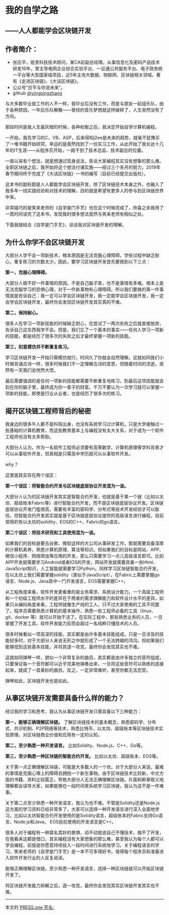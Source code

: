 # 我的自学之路
## ——人人都能学会区块链开发

## 作者简介：
* 张应平，纸贵科技技术顾问，某CA前副总经理，从事信息化及密码产品技术研发16年，曾主导电网企业综合实验平台、一证通公共服务平台、电子政务统一平台等大型国家级项目，近5年主攻大数据、物联网、区块链相关领域。著有《走进区块链》、《大话区块链》。
* 公众号“应平与你说未来”。
* github [@yingpingzhang](https://github.com/yingpingzhang)

与大多数毕业就工作的人不一样，我毕业后没有工作，而是与朋友一起组乐队，由于各种原因，一年后乐队解散——曾经的音乐梦想就这样破碎了，人生突然没有了方向。

那段时间是我人生最灰暗的时候，各种权衡之后，我决定开始自学计算机编程。

一开始，我先学习的C、VB、ASP，后来得知j2ee是未来的趋势，就毫不犹豫买了一堆书籍开始研究，幸运的是竟然找到了一份实习工作，从此开始了我长达十几年的IT生涯——从程序员开始，一路干到了技术总监、技术副总的位置。

一直以来有个想法，就是想通过现身说法，告诉大家编程其实没有想象的那么难。全职区块链之后，我开始将这个想法付诸实施——经过三个多月的努力，2019年春节期间终于完成了《大话区块链》一书的编写（目前已经提交出版社）。

这本书的副标题是人人都能学会区块链开发，除了区块链技术本身之外，也融入了我多年一线实践经验和对技术的理解，目的就是希望有更多人的参与到区块链世界中来。

非常碰巧的是笑来老师的《自学是门手艺》也在这个时候完成了，欣喜之余我用了一周时间读完了这本书，发现我的很多想法竟然与笑来老师有相似之处。

下面我就结合《自学是门手艺》，谈谈我对区块链开发的理解。

## 为什么你学不会区块链开发

大部分人学不会一项新技术，根本原因是无法克服心理障碍，学些过程中缺乏耐心，重复练习的次数太少。因此，要学习区块链开发首先要做到以下三点：

**第一，克服心理障碍。**

大部分人做不好一件事情的原因，不是自己脑子笨，也不是事情有多难。根本上是无法克服学习的恐惧心理，对于一件新事物有心理障碍。所以我们要做的第一件事情就是告诉自己：我一定可以学会区块链开发，我一定能学会区块链开发，我一定会学会区块链开发，最终你会发现区块链开发其实真的不难。

**第二，保持耐心。**

很多人在学习一项新技能的时候缺乏耐心，在尝试了一两次失败之后就直接放弃，告诉自己这东西我学不会。但是，我们忘了一个基本的事实——任何人学习一项新的技能，都是经历了很多次的失败之后才最终掌握一项新的技能。

**第三，刻意模仿并不断重复练习。**

学习区块链开发一开始只需模仿就行，时间久了你就会自然理解。这就如同我们小时候背诵古诗一样，很多时候我们不一定理解古诗的意思，但随着时间的流逝，突然有一天我们会恍然大悟。

最后需要强调的是任何一项新的技能都需要不断重复地练习，到最后这项技能就会刻在你的脑子里，最终成为你一辈子的财富。千万不要认为一次学习就可以掌握一项新的技能，即使是行业从业者，也是经历了很多次的练习。

## 揭开区块链工程师背后的秘密

我身边的很多牛人都不是科班出身，也没有系统学习过计算机，只是大学接触过一些基础的计算机教育，而这些教育基本上与编程没有太大关系，对于成为一个软件工程师也没有太多帮助。

大部分人认为，作为一名软件工程师必须要有高等数学、计算机原理等学科背景才可以从事软件开发，但真相是只需高中学历就可以从事软件开发。

why？

这里面其实存在两个误区：

**第一个误区：将智能合约开发与区块链底层协议开发混为一谈。**

大部分人认为的区块链开发其实是智能合约开发，也就是基于某一个链（比如以太坊、超级账本Fabric等）进行智能合约开发，而不是区块链底层协议开发。区块链底层协议开发门槛很高，需要有丰富的密码学、分布式等技术开发经验才可以胜任。但智能合约开发其实就是基于区块链底层协议提供的高级语言进行编程，目前常用的有以太坊的solidity、EOS的C++、Fabric的go语言。

**第二个误区：将技术研究和工具使用混为一谈。**

如果我们的目标是要去谷歌、微软这样的大公司从事研发工作，那就需要具备深厚的计算机素养，熟悉计算机原理、算法等知识。但如果我们的目标是网站、APP、微信小程序、网络爬虫等应用的开发，那么只需要学习一点儿高级语言即可。比如APP开发就需要学习Android或者IOS的开发，网站开发就需要具备一些Html、JavaScript知识，人工智能就需要学习Python。同样学习区块链智能合约开发，在以太坊上我们需要掌握solidity（类似于JavaScript），在Fabric上需要掌握go语言、Node.js、Java其中一门开发语言，EOS需要掌握C++。

从工程角度来看，软件开发更看重的是业务需求、系统设计能力。一个高级工程师和一个初级工程师水平的差异在于两者的需求理解能力和软件设计水平的差异。如果只从编码角度来看，工程师就像生产线的工人，只不过大家使用的工具不同罢了。程序员需要熟悉计算机的基本操作，熟悉一些工程师必备的工具（linux、git、docker 等）就可以开始干活了。在实际工程中，那些熟悉业务的人员，一旦掌握了开发工具，软件开发能力反而会超过一名纯粹只懂技术的人员。

很多时候看似一项高深的技能，其实都是由许多基本技能组成，只是一旦涉及的技能较多时，对于大部分人来说无形之中就形成了一个无法跨越的鸿沟。但如果我们能够找到这些基本技能，并将其逐一攻克，最终你会发现其实也不难。

这就如同弹琴一样，貌似一个非常复杂的曲目，其实都是由许多独立的音符组成，只要保证每一个音符都可以近乎完美地弹奏出来，一旦将这些音符可以熟练的连接起来，就成了一首美妙的曲目。反之，一定非常难听，甚至你都无法忍受。

弹琴如此，区块链开发也是如此。

## 从事区块链开发需要具备什么样的能力？

经过我的学习和思考，我认为从事区块链开发只需具备以下三种能力：

**第一，能够正确理解区块链。** 了解区块链技术的基本概念，熟悉密码学、分布式、共识机制、P2P网络等技术，熟悉比特币、以太坊、超级账本等区块链技术实现原理，对区块链商业价值和应用有一定的认知。

**第二，至少熟悉一种开发语言。** 比如Solidity、Node.js、C++、Go等。

**第三，至少熟悉一种区块链的智能合约开发。** 比如以太坊、超级账本、EOS等。

关于第一点正确理解区块链，可能是大多数人的一个坎。对于大部分人来说，最难的事情是克服心理上的障碍去拥抱一个新生事物。由于区块链技术比较新，中文方面的书籍、资料比较匮乏，导致大部分人无法正确理解区块链。片面和断章取义地理解都会误导大家，如果能够在一段时间里系统学习区块链，我认为这不是一件难事。

关于第二点至少熟悉一种开发语言，我认为也不难。不管是Solidity还是Node.js这方面的学习资料已经非常多了，大家可以选择一种开发语言进行深入全面地学习。比如以太坊智能合约开发使用的是Solidity语言，超级账本的Fabric支持Go语言、Node.js和Java， EOS目前使用的开发语言是C++。

很多人对于编程有一种莫名其妙的畏惧，动不动就说自己不懂技术，做不了开发，在我看来这都是借口，其实编程没有大家想象的那么难，甚至我认为每个人都可以学会编程，前提是你愿意持续投入一段时间进行系统地学习。关于编程语言的学习，笑来老师的《自学是门手艺》是一本不可多得好书，值得每个程序员和准备进入软件开发行业的人反复阅读。

能够正确理解区块链，至少熟悉一种开发语言，选择一种区块链就可以开始区块链开发了。

将区块链开发能力拆解之后，逐一攻克，最终你会发现其实区块链开发其实也不难。

---

本文的 [PRESS.one 签名:](
https://press.one/file/v?s=6bda0a9a51e7898dc8327ec9ce932b1a3a35853802d0691eb7d58da5a45b5e467efc4c0afbedda1808e0cee721dbfc48bd01e8a57618a1defd8dad3df07096c21&h=62fd91973e7dcad9e223a96a3a53bf1baacf0b3d80fe41c0d0a36a203cbb8838&a=2f573b23270dcb8208a3bd60e270204e97365f80&f=P1&v=3)
